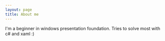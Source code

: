 ```yaml
---
layout: page
title: About me 
---
```


I'm a beginner in windows presentation foundation. Tries to solve most with c# and xaml :)
